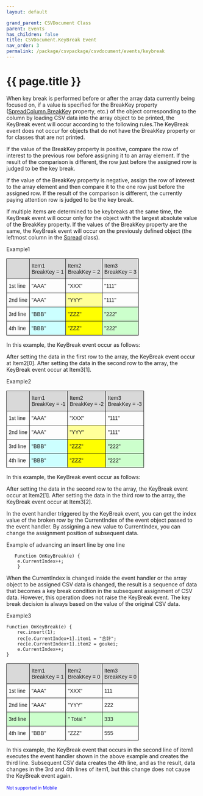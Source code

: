 ```yaml
---
layout: default

grand_parent: CSVDocument Class
parent: Events
has_children: false
title: CSVDocument.KeyBreak Event
nav_order: 3
permalink: /package/csvpackage/csvdocument/events/keybreak
---
```

# {{ page.title }}

When key break is performed before or after the array data currently being focused on, if a value is specified for the BreakKey property (<a href="/package/standard/spreadcolumn/properties/breakkey">SpreadColumn.BreakKey</a> property, etc.) of the object corresponding to the column by loading CSV data into the array object to be printed, the KeyBreak event will occur according to the following rules.The KeyBreak event does not occur for objects that do not have the BreakKey property or for classes that are not printed.

If the value of the BreakKey property is positive,
compare the row of interest to the previous row before assigning it to an array element. If the result of the comparison is different, the row just before the assigned row is judged to be the key break.

If the value of the BreakKey property is negative,
assign the row of interest to the array element and then compare it to the one row just before the assigned row. If the result of the comparison is different, the currently paying attention row is judged to be the key break.

If multiple items are determined to be keybreaks at the same time, the KeyBreak event will occur only for the object with the largest absolute value of the BreakKey property. If the values ​​of the BreakKey property are the same, the KeyBreak event will occur on the previously defined object (the leftmost column in the <a href="/package/standard/spread/">Spread</a> class).

Example1
<style type="text/css">
.tg  {border-collapse:collapse;border-spacing:0;}
.tg td{border-color:black;border-style:solid;border-width:1px;font-family:Arial, sans-serif;font-size:14px;
  overflow:hidden;padding:10px 5px;word-break:normal;}
.tg th{border-color:black;border-style:solid;border-width:1px;font-family:Arial, sans-serif;font-size:14px;
  font-weight:normal;overflow:hidden;padding:10px 5px;word-break:normal;}
.tg .tg-8fdo{background-color:#CFC;text-align:left;vertical-align:top}
.tg .tg-qri1{background-color:#CFF;text-align:left;vertical-align:top}
.tg .tg-xt05{background-color:#D9D9D9;text-align:left;vertical-align:top}
.tg .tg-145f{background-color:#FF9;text-align:left;vertical-align:top}
.tg .tg-0lax{text-align:left;vertical-align:top}
.tg .tg-hw7o{background-color:#FF0;text-align:left;vertical-align:top}
</style>
<table class="tg">
<thead>
  <tr>
    <th class="tg-xt05"> </th>
    <th class="tg-xt05">Item1<br>BreakKey = 1</th>
    <th class="tg-xt05">Item2<br>BreakKey = 2</th>
    <th class="tg-xt05">Item3<br>BreakKey = 3</th>
  </tr>
</thead>
<tbody>
  <tr>
    <td class="tg-0lax">1st line</td>
    <td class="tg-0lax">"AAA"</td>
    <td class="tg-0lax">"XXX"<img src="https://biz-collections.com/support/webpages/html/onlinemanual/browser/crs/pac/csv/csv1e3.files/image001.gif" width="29" height="13"></td>
    <td class="tg-0lax">"111"</td>
  </tr>
  <tr>
    <td class="tg-0lax">2nd line</td>
    <td class="tg-0lax">"AAA"</td>
    <td class="tg-145f">"YYY"</td>
    <td class="tg-0lax">"111"<img src="https://biz-collections.com/support/webpages/html/onlinemanual/browser/crs/pac/csv/csv1e3.files/image001.gif" width="29" height="13"></td>
  </tr>
  <tr>
    <td class="tg-0lax">3rd line</td>
    <td class="tg-qri1">"BBB"</td>
    <td class="tg-hw7o">"ZZZ"</td>
    <td class="tg-8fdo">"222"</td>
  </tr>
  <tr>
    <td class="tg-0lax">4th line</td>
    <td class="tg-qri1">"BBB"</td>
    <td class="tg-hw7o">"ZZZ"</td>
    <td class="tg-8fdo">"222"</td>
  </tr>
</tbody>
</table>

In this example, the KeyBreak event occur as follows:

After setting the data in the first row to the array, the KeyBreak event occur at Item2[0].
After setting the data in the second row to the array, the KeyBreak event occur at Item3[1].

Example2
<style type="text/css">
.tg  {border-collapse:collapse;border-spacing:0;}
.tg td{border-color:black;border-style:solid;border-width:1px;font-family:Arial, sans-serif;font-size:14px;
  overflow:hidden;padding:10px 5px;word-break:normal;}
.tg th{border-color:black;border-style:solid;border-width:1px;font-family:Arial, sans-serif;font-size:14px;
  font-weight:normal;overflow:hidden;padding:10px 5px;word-break:normal;}
.tg .tg-8fdo{background-color:#CFC;text-align:left;vertical-align:top}
.tg .tg-qri1{background-color:#CFF;text-align:left;vertical-align:top}
.tg .tg-xt05{background-color:#D9D9D9;text-align:left;vertical-align:top}
.tg .tg-145f{background-color:#FF9;text-align:left;vertical-align:top}
.tg .tg-0lax{text-align:left;vertical-align:top}
.tg .tg-hw7o{background-color:#FF0;text-align:left;vertical-align:top}
</style>
<table class="tg">
<thead>
  <tr>
    <th class="tg-xt05"> </th>
    <th class="tg-xt05">Item1<br>BreakKey = -1</th>
    <th class="tg-xt05">Item2<br>BreakKey = -2</th>
    <th class="tg-xt05">Item3<br>BreakKey = -3</th>
  </tr>
</thead>
<tbody>
  <tr>
    <td class="tg-0lax">1st line</td>
    <td class="tg-0lax">"AAA"</td>
    <td class="tg-0lax">"XXX"</td>
    <td class="tg-0lax">"111"</td>
  </tr>
  <tr>
    <td class="tg-0lax">2nd line</td>
    <td class="tg-0lax">"AAA"</td>
    <td class="tg-145f">"YYY"<img src="https://biz-collections.com/support/webpages/html/onlinemanual/browser/crs/pac/csv/csv1e3.files/image001.gif" width="29" height="13"></td>
    <td class="tg-0lax">"111"</td>
  </tr>
  <tr>
    <td class="tg-0lax">3rd line</td>
    <td class="tg-qri1">"BBB"</td>
    <td class="tg-hw7o">"ZZZ"</td>
    <td class="tg-8fdo">"222"<img src="https://biz-collections.com/support/webpages/html/onlinemanual/browser/crs/pac/csv/csv1e3.files/image001.gif" width="29" height="13"></td>
  </tr>
  <tr>
    <td class="tg-0lax">4th line</td>
    <td class="tg-qri1">"BBB"</td>
    <td class="tg-hw7o">"ZZZ"</td>
    <td class="tg-8fdo">"222"</td>
  </tr>
</tbody>
</table>

In this example, the KeyBreak event occur as follows:

After setting the data in the second row to the array, the KeyBreak event occur at Item2[1].
After setting the data in the third row to the array, the KeyBreak event occur at Item3[2].

In the event handler triggered by the KeyBreak event, you can get the index value of the broken row by the CurrentIndex of the event object passed to the event handler. By assigning a new value to CurrentIndex, you can change the assignment position of subsequent data.

Example of advancing an insert line by one line
```
   Function OnKeyBreak(e) {
    e.CurrentIndex++;
    }
```


When the CurrentIndex is changed inside the event handler or the array object to be assigned CSV data is changed, the result is a sequence of data that becomes a key break condition in the subsequent assignment of CSV data. However, this operation does not raise the KeyBreak event. The key break decision is always based on the value of the original CSV data.

Example3

```
Function OnKeyBreak(e) {
    rec.insert(1);
    rec[e.CurrentIndex+1].item1 = "合計";
    rec[e.CurrentIndex+1].item2 = goukei;
    e.CurrentIndex++;
}
```

<style type="text/css">
.tg  {border-collapse:collapse;border-spacing:0;}
.tg td{border-color:black;border-style:solid;border-width:1px;font-family:Arial, sans-serif;font-size:14px;
  overflow:hidden;padding:10px 5px;word-break:normal;}
.tg th{border-color:black;border-style:solid;border-width:1px;font-family:Arial, sans-serif;font-size:14px;
  font-weight:normal;overflow:hidden;padding:10px 5px;word-break:normal;}
.tg .tg-8fdo{background-color:#CFC;text-align:left;vertical-align:top}
.tg .tg-xt05{background-color:#D9D9D9;text-align:left;vertical-align:top}
.tg .tg-0lax{text-align:left;vertical-align:top}
</style>
<table class="tg">
<thead>
  <tr>
    <th class="tg-xt05"> </th>
    <th class="tg-xt05">Item1<br>BreakKey = 1</th>
    <th class="tg-xt05">Item2<br>BreakKey = 0</th>
    <th class="tg-xt05">Item3<br>BreakKey = 0</th>
  </tr>
</thead>
<tbody>
  <tr>
    <td class="tg-0lax">1st line</td>
    <td class="tg-0lax">"AAA"</td>
    <td class="tg-0lax">"XXX"</td>
    <td class="tg-0lax">111</td>
  </tr>
  <tr>
    <td class="tg-0lax">2nd line</td>
    <td class="tg-0lax">"AAA"</td>
    <td class="tg-0lax">"YYY"</td>
    <td class="tg-0lax">222</td>
  </tr>
  <tr>
    <td class="tg-8fdo">3rd line</td>
    <td class="tg-8fdo"> </td>
    <td class="tg-8fdo">" Total "</td>
    <td class="tg-8fdo">333</td>
  </tr>
  <tr>
    <td class="tg-0lax">4th line</td>
    <td class="tg-0lax">"BBB"</td>
    <td class="tg-0lax">"ZZZ"</td>
    <td class="tg-0lax">555</td>
  </tr>
</tbody>
</table>

In this example, the KeyBreak event that occurs in the second line of item1 executes the event handler shown in the above example and creates the third line. Subsequent CSV data creates the 4th line, and as the result, data changes in the 3rd and 4th lines of item1, but this change does not cause the KeyBreak event again.
<br><br><small><span style="color:blue">Not supported in Mobile</span></small>